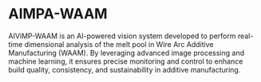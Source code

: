 # AIMPA-WAAM
AIViMP-WAAM is an AI-powered vision system developed to perform real-time dimensional analysis of the melt pool in Wire Arc Additive Manufacturing (WAAM). By leveraging advanced image processing and machine learning, it ensures precise monitoring and control to enhance build quality, consistency, and sustainability in additive manufacturing.
